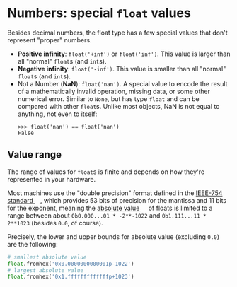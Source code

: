 # Numbers: special `float` values

Besides decimal numbers, the float type has a few special values that don't represent "proper" numbers.
 * **Positive infinity**: `float('+inf')` or `float('inf')`. This value is larger than all "normal" `float`s (and `int`s).
 * **Negative infinity**: `float('-inf')`. This value is smaller than all "normal" `float`s (and `int`s).
 * Not a Number (**NaN**): `float('nan')`. A special value to encode the result of a mathematically invalid operation, missing data, or some other numerical error. Similar to `None`, but has type `float` and can be compared with other `float`s. Unlike most objects, NaN is not equal to anything, not even to itself:
    ```text
    >>> float('nan') == float('nan')
    False
    ```


## Value range

The range of values for `float`s is finite and depends on how they're represented in your hardware.

Most machines use the "double precision" format defined in the [IEEE-754 standard <img height="12" style="display: inline" src="https://raw.githubusercontent.com/webartifex/intro-to-python/master/static/link_to_wiki.png">](https://en.wikipedia.org/wiki/IEEE_754), which provides
53 bits of precision for the mantissa and 11 bits for the exponent, meaning the [absolute value <img height="12" style="display: inline" src="https://raw.githubusercontent.com/webartifex/intro-to-python/master/static/link_to_wiki.png">](https://en.wikipedia.org/wiki/absolute_value) of floats is
limited to a range between about `0b0.000...01 * -2**-1022` and `0b1.111...11 * 2**1023` (besides `0.0`, of course).

Precisely, the lower and upper bounds for absolute value (excluding `0.0`) are the following:
```python
# smallest absolute value
float.fromhex('0x0.0000000000001p-1022')
# largest absolute value
float.fromhex('0x1.fffffffffffffp+1023')
```

